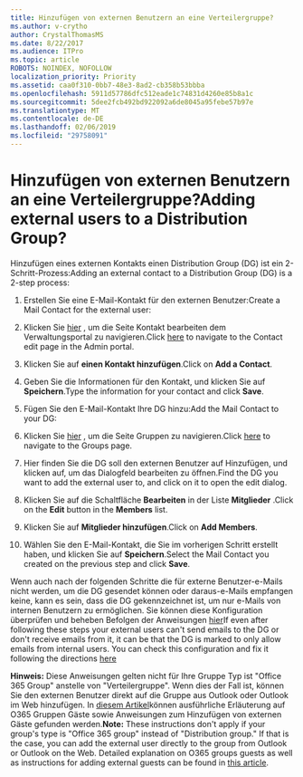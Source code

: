 ```yaml
---
title: Hinzufügen von externen Benutzern an eine Verteilergruppe?
ms.author: v-crytho
author: CrystalThomasMS
ms.date: 8/22/2017
ms.audience: ITPro
ms.topic: article
ROBOTS: NOINDEX, NOFOLLOW
localization_priority: Priority
ms.assetid: caa0f310-0bb7-48e3-8ad2-cb358b53bbba
ms.openlocfilehash: 5911d57786dfc512eade1c74831d4260e85b8a1c
ms.sourcegitcommit: 5dee2fcb492bd922092a6de8045a95febe57b97e
ms.translationtype: MT
ms.contentlocale: de-DE
ms.lasthandoff: 02/06/2019
ms.locfileid: "29758091"
---
```

# <a name="adding-external-users-to-a-distribution-group"></a><span data-ttu-id="df0a7-102">Hinzufügen von externen Benutzern an eine Verteilergruppe?</span><span class="sxs-lookup"><span data-stu-id="df0a7-102">Adding external users to a Distribution Group?</span></span>

<span data-ttu-id="df0a7-103">Hinzufügen eines externen Kontakts einen Distribution Group (DG) ist ein 2-Schritt-Prozess:</span><span class="sxs-lookup"><span data-stu-id="df0a7-103">Adding an external contact to a Distribution Group (DG) is a 2-step process:</span></span>
  
1. <span data-ttu-id="df0a7-104">Erstellen Sie eine E-Mail-Kontakt für den externen Benutzer:</span><span class="sxs-lookup"><span data-stu-id="df0a7-104">Create a Mail Contact for the external user:</span></span>
    
1. <span data-ttu-id="df0a7-105">Klicken Sie [hier](https://admin.microsoft.com/adminportal/home#/Contact) , um die Seite Kontakt bearbeiten dem Verwaltungsportal zu navigieren.</span><span class="sxs-lookup"><span data-stu-id="df0a7-105">Click [here](https://admin.microsoft.com/adminportal/home#/Contact) to navigate to the Contact edit page in the Admin portal.</span></span> 
    
2. <span data-ttu-id="df0a7-106">Klicken Sie auf **einen Kontakt hinzufügen**.</span><span class="sxs-lookup"><span data-stu-id="df0a7-106">Click on **Add a Contact**.</span></span>
    
3. <span data-ttu-id="df0a7-107">Geben Sie die Informationen für den Kontakt, und klicken Sie auf **Speichern**.</span><span class="sxs-lookup"><span data-stu-id="df0a7-107">Type the information for your contact and click **Save**.</span></span>
    
2. <span data-ttu-id="df0a7-108">Fügen Sie den E-Mail-Kontakt Ihre DG hinzu:</span><span class="sxs-lookup"><span data-stu-id="df0a7-108">Add the Mail Contact to your DG:</span></span>
    
1. <span data-ttu-id="df0a7-109">Klicken Sie [hier](https://admin.microsoft.com/adminportal/home#/groups) , um die Seite Gruppen zu navigieren.</span><span class="sxs-lookup"><span data-stu-id="df0a7-109">Click [here](https://admin.microsoft.com/adminportal/home#/groups) to navigate to the Groups page.</span></span> 
    
2. <span data-ttu-id="df0a7-110">Hier finden Sie die DG soll den externen Benutzer auf Hinzufügen, und klicken auf, um das Dialogfeld bearbeiten zu öffnen.</span><span class="sxs-lookup"><span data-stu-id="df0a7-110">Find the DG you want to add the external user to, and click on it to open the edit dialog.</span></span>
    
3. <span data-ttu-id="df0a7-111">Klicken Sie auf die Schaltfläche **Bearbeiten** in der Liste **Mitglieder** .</span><span class="sxs-lookup"><span data-stu-id="df0a7-111">Click on the **Edit** button in the **Members** list.</span></span> 
    
4. <span data-ttu-id="df0a7-112">Klicken Sie auf **Mitglieder hinzufügen**.</span><span class="sxs-lookup"><span data-stu-id="df0a7-112">Click on **Add Members**.</span></span>
    
5. <span data-ttu-id="df0a7-113">Wählen Sie den E-Mail-Kontakt, die Sie im vorherigen Schritt erstellt haben, und klicken Sie auf **Speichern**.</span><span class="sxs-lookup"><span data-stu-id="df0a7-113">Select the Mail Contact you created on the previous step and click **Save**.</span></span>
    
<span data-ttu-id="df0a7-p101">Wenn auch nach der folgenden Schritte die für externe Benutzer-e-Mails nicht werden, um die DG gesendet können oder daraus-e-Mails empfangen keine, kann es sein, dass die DG gekennzeichnet ist, um nur e-Mails von internen Benutzern zu ermöglichen. Sie können diese Konfiguration überprüfen und beheben Befolgen der Anweisungen [hier](https://support.office.com/article/Fix-email-delivery-issues-for-error-code-5-7-133-in-Office-365-991abc19-7756-438f-abcb-39f69b80f284.aspx)</span><span class="sxs-lookup"><span data-stu-id="df0a7-p101">If even after following these steps your external users can't send emails to the DG or don't receive emails from it, it can be that the DG is marked to only allow emails from internal users. You can check this configuration and fix it following the directions [here](https://support.office.com/article/Fix-email-delivery-issues-for-error-code-5-7-133-in-Office-365-991abc19-7756-438f-abcb-39f69b80f284.aspx)</span></span>
  
 <span data-ttu-id="df0a7-p102">**Hinweis:** Diese Anweisungen gelten nicht für Ihre Gruppe Typ ist "Office 365 Group" anstelle von "Verteilergruppe". Wenn dies der Fall ist, können Sie den externen Benutzer direkt auf die Gruppe aus Outlook oder Outlook im Web hinzufügen. In [diesem Artikel](https://support.office.com/article/Guest-access-in-Office-365-Groups-bfc7a840-868f-4fd6-a390-f347bf51aff6.aspx)können ausführliche Erläuterung auf O365 Gruppen Gäste sowie Anweisungen zum Hinzufügen von externen Gäste gefunden werden.</span><span class="sxs-lookup"><span data-stu-id="df0a7-p102">**Note:** These instructions don't apply if your group's type is "Office 365 group" instead of "Distribution group." If that is the case, you can add the external user directly to the group from Outlook or Outlook on the Web. Detailed explanation on O365 groups guests as well as instructions for adding external guests can be found in [this article](https://support.office.com/article/Guest-access-in-Office-365-Groups-bfc7a840-868f-4fd6-a390-f347bf51aff6.aspx).</span></span>
  

